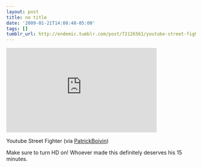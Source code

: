 ```yaml
---
layout: post
title: no title
date: '2009-01-21T14:08:48-05:00'
tags: []
tumblr_url: http://endemic.tumblr.com/post/72126561/youtube-street-fighter-via-patrickboivin-make
---
```

<iframe width="400" height="225" id="youtube_iframe" src="https://www.youtube.com/embed/LPQ1XrllZmA?feature=oembed&amp;enablejsapi=1&amp;origin=http://safe.txmblr.com&amp;wmode=opaque" frameborder="0" allowfullscreen></iframe>  

Youtube Street Fighter (via [PatrickBoivin](http://youtube.com/user/PatrickBoivin))

Make sure to turn HD on! Whoever made this definitely deserves his 15 minutes.

